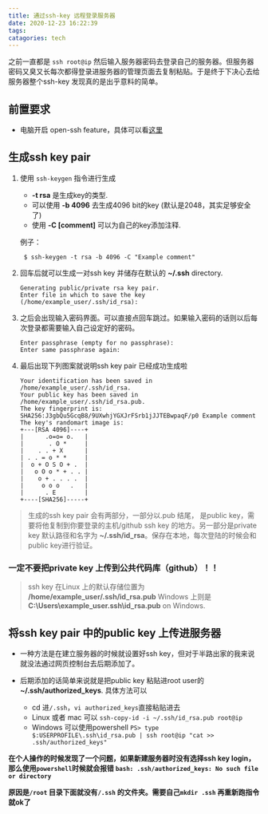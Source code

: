```yaml
---
title: 通过ssh-key 远程登录服务器
date: 2020-12-23 16:22:39
tags:
catagories: tech
---
```


之前一直都是 `ssh root@ip` 然后输入服务器密码去登录自己的服务器。但服务器密码又臭又长每次都得登录进服务器的管理页面去复制粘贴。于是终于下决心去给服务器整个ssh-key 发现真的是出乎意料的简单。
<!--more -->

## 前置要求

- 电脑开启 open-ssh feature，具体可以看[这里](https://www.vultr.com/docs/how-do-i-generate-ssh-keys/) 

## 生成ssh key pair

1. 使用 `ssh-keygen` 指令进行生成 

   - **-t rsa** 是生成key的类型.
   - 可以使用 **-b 4096** 去生成4096 bit的key (默认是2048，其实足够安全了) 
   - 使用 **-C [comment]** 可以为自己的key添加注释.

   例子：

   ```
    $ ssh-keygen -t rsa -b 4096 -C "Example comment"
   ```

2. 回车后就可以生成一对ssh key 并储存在默认的 **~/.ssh** directory. 
   ```
   Generating public/private rsa key pair.
   Enter file in which to save the key (/home/example_user/.ssh/id_rsa):
   ```

3. 之后会出现输入密码界面。可以直接点回车跳过。如果输入密码的话则以后每次登录都需要输入自己设定好的密码。

   ```
   Enter passphrase (empty for no passphrase):
   Enter same passphrase again:
   ```

4. 最后出现下列图案就说明ssh key pair 已经成功生成啦

   ```
   Your identification has been saved in /home/example_user/.ssh/id_rsa.
   Your public key has been saved in /home/example_user/.ssh/id_rsa.pub.
   The key fingerprint is:
   SHA256:J3gbQu5GcqB8/9UXwhjYGXJrFSrb1jJJTEBwpaqF/p0 Example comment
   The key's randomart image is:
   +---[RSA 4096]----+
   |      .o=o= o.   |
   |       . O *     |
   |    . . + X      |
   | . . = o * *     |
   |  o + O S O + .  |
   |   o O o * + . . |
   |    o + . . . .  |
   |     o o o   .   |
   |      . E        |
   +----[SHA256]-----+
   ```

>  生成的ssh key pair 会有两部分，一部分以.pub 结尾， 是public key，需要将他复制到你要登录的主机/github ssh key 的地方。另一部分是private key 默认路径和名字为 **~/.ssh/id_rsa**。保存在本地，每次登陆的时候会和public key进行验证。

### **一定不要把private key 上传到公共代码库（github）！！**


>  ssh key 在Linux 上的默认存储位置为  **/home/example_user/.ssh/id_rsa.pub**  Windows 上则是**C:\Users\example_user.ssh\id_rsa.pub** on Windows.


## 将ssh key pair 中的public key 上传进服务器

- 一种方法是在建立服务器的时候就设置好ssh key，但对于半路出家的我来说就没法通过网页控制台去后期添加了。

- 后期添加的话简单来说就是把public key 粘贴进root user的 **~/.ssh/authorized_keys**. 具体方法可以
  - cd 进`/.ssh`，`vi authorized_keys`直接粘贴进去
  - Linux 或者 mac 可以 `ssh-copy-id -i ~/.ssh/id_rsa.pub root@ip`
  - Windows 可以使用powershell `PS> type $:USERPROFILE\.ssh\id_rsa.pub | ssh root@ip "cat >> .ssh/authorized_keys"`

**在个人操作的时候发现了一个问题，如果新建服务器时没有选择ssh key login，那么使用`powershell`时候就会报错 `bash: .ssh/authorized_keys: No such file or directory`**  

**原因是`/root` 目录下面就没有`/.ssh` 的文件夹。需要自己`mkdir .ssh` 再重新跑指令就ok了**